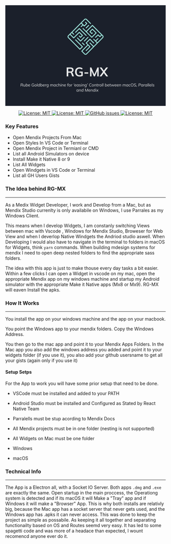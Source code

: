  <img  align="center" alt="headerIMG" src="./github-images/Header.png" target="_blank" />

<p align="center">
  <a href="">
    <img alt="License: MIT" src="https://img.shields.io/badge/Status-Beta-blue?style=for-the-badge" target="_blank" />
  </a>
  <a href="">
    <img alt="License: MIT" src="https://img.shields.io/github/issues/ahwelgemoed/mendid-x?style=for-the-badge" target="_blank" />
  </a>
  <a href="">
    <img alt="GitHub issues" src="https://img.shields.io/github/release/ahwelgemoed/mendid-x?style=for-the-badge" target="_blank" />
  </a>
  <a href="/LICENSE">
    <img alt="License: MIT" src="https://img.shields.io/badge/license-Apache%202.0-orange.svg?style=for-the-badge" target="_blank" />
  </a>
  <br/>
</p>
<h3>Key Features</h3>

- Open Mendix Projects From Mac
- Open Styles In VS Code or Terminal
- Open Mendix Project in Termianl or CMD
- List all Android Simulators on device
- Install Make it Native 8 or 9
- List All Widgets
- Open Windgets in VS Code or Terminal
- List all GH Users Gists

<h3>The Idea behind RG-MX</h3>
<hr/>
As a Medix Widget Developer, I work and Develop from a Mac, but as Mendix Studio currenlty is only availabile on Windows, I use Parrales as my Windows Client.

This means when I develop Widgets, I am constanly switching Views between mac with Vscode , Windows for Mendix Studio, Broweser for Web View and when I deverlop Native Windgets the Andriod studio aswell. When Developing I would also have to navigate in the terminal to folders in macOS for Widgets, think `yarn` commands. When building mdesign systems for mendix I need to open deep nested folders to find the appropriate sass folders.

The idea with this app is just to make thouse every day tasks a bit easier. Within a few clicks I can open a Widget in vscode on my mac, open the appropriate Mendix app on my windows machine and startup my Android simulator with the appropriate Make it Native apps (Mx8 or Mx9). RG-MX will eaven Install the apks.

<h3>How It Works</h3>
<hr/>
You install the app on your windows machine and the app on your macbook.

You point the Windows app to your mendix folders. Copy the Windows Address.

You then go to the mac app and point it to your Mendix Apps Folders. In the Mac app you also add the windows address you added and point it to your widgets folder (if you use it), you also add your github usersname to get all your gists (again only if you use it)

<h4>Setup Setps</h4>

For the App to work you will have some prior setup that need to be done.

- VSCode must be installed and added to your PATH
- Android Studio must be installed and Configured as Stated by React Native Team
- Parralells must be stup acording to Mendix Docs
- All Mendix projects must be in one folder (nesting is not supported)
- All Widgets on Mac must be one folder

- Windows

- macOS

<h3>Technical Info</h3>
<hr/>

The App is a Electron all, with a Socket IO Server.
Both apps `.dmg` and `.exe` are exactly the same. Open startup in the main proccess, the Operationg system is detected and if its macOS it will Make a "Tray" app and if Windows it will make a "Browser" App. This is why both installs are relativly big, because the Mac app has a socket server that never gets used, and the Windows app has .apks it can never access. This was done to keep the project as simple as possabile. As keeping it all together and separating functionailty based on OS and Routes seemd very easy. It has led to some spagetti code and was more of a headace than expected, I wount recomencd anyone ever do it.
